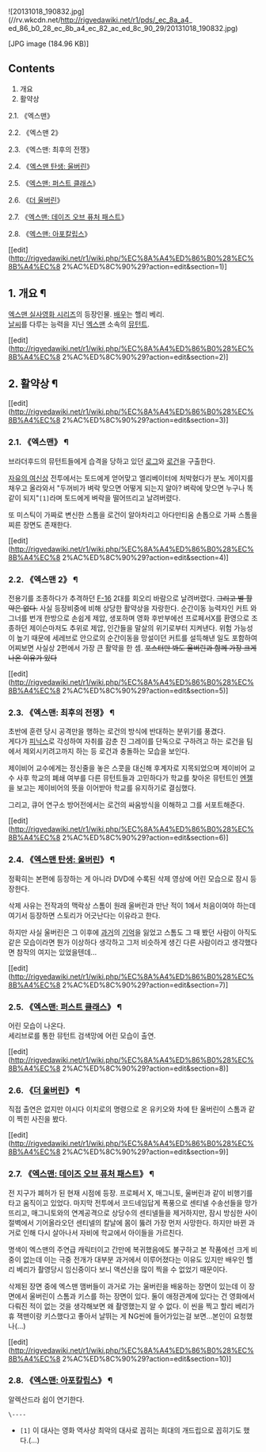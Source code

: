 ![20131018_190832.jpg](//rv.wkcdn.net/http://rigvedawiki.net/r1/pds/_ec_8a_a4_
ed_86_b0_28_ec_8b_a4_ec_82_ac_ed_8c_90_29/20131018_190832.jpg)

[JPG image (184.96 KB)]

## Contents

    

1. 개요 
2. 활약상 
    

2.1. 《엑스맨》

2.2. 《엑스맨 2》

2.3. 《엑스맨: 최후의 전쟁》

2.4. 《[엑스맨 탄생: 울버린](%EC%97%91%EC%8A%A4%EB%A7%A8%20%ED%83%84%EC%83%9D%3A%20%EC%9A%B8%EB%B2%84%EB%A6%B0.md)》

2.5. 《[엑스맨: 퍼스트 클래스](%EC%97%91%EC%8A%A4%EB%A7%A8%3A%20%ED%8D%BC%EC%8A%A4%ED%8A%B8%20%ED%81%B4%EB%9E%98%EC%8A%A4.md)》

2.6. 《[더 울버린](%EB%8D%94%20%EC%9A%B8%EB%B2%84%EB%A6%B0.md)》

2.7. 《[엑스맨: 데이즈 오브 퓨처 패스트](%EC%97%91%EC%8A%A4%EB%A7%A8%3A%20%EB%8D%B0%EC%9D%B4%EC%A6%88%20%EC%98%A4%EB%B8%8C%20%ED%93%A8%EC%B2%98%20%ED%8C%A8%EC%8A%A4%ED%8A%B8.md)》

2.8. 《[엑스맨: 아포칼립스](%EC%97%91%EC%8A%A4%EB%A7%A8%3A%20%EC%95%84%ED%8F%AC%EC%B9%BC%EB%A6%BD%EC%8A%A4.md)》

[[edit](http://rigvedawiki.net/r1/wiki.php/%EC%8A%A4%ED%86%B0%28%EC%8B%A4%EC%8
2%AC%ED%8C%90%29?action=edit&section=1)]

## 1. 개요 ¶

[엑스맨 실사영화 시리즈](%EC%97%91%EC%8A%A4%EB%A7%A8%20%EC%8B%A4%EC%82%AC%EC%98%81%ED%99%94%20%EC%8B%9C%EB%A6%AC%EC%A6%88.md)의 등장인물.
[배우](%EB%B0%B0%EC%9A%B0.md)는 핼리 베리.  
[날씨](%EB%82%A0%EC%94%A8.md)를 다루는 능력을 지닌
[엑스맨](%EC%97%91%EC%8A%A4%EB%A7%A8.md) 소속의
[뮤턴트](%EB%AE%A4%ED%84%B4%ED%8A%B8.md).

  

[[edit](http://rigvedawiki.net/r1/wiki.php/%EC%8A%A4%ED%86%B0%28%EC%8B%A4%EC%8
2%AC%ED%8C%90%29?action=edit&section=2)]

## 2. 활약상 ¶

[[edit](http://rigvedawiki.net/r1/wiki.php/%EC%8A%A4%ED%86%B0%28%EC%8B%A4%EC%8
2%AC%ED%8C%90%29?action=edit&section=3)]

### 2.1. 《엑스맨》 ¶

브라더후드의 뮤턴트들에게 습격을 당하고 있던
[로그](%EB%A1%9C%EA%B7%B8%28%EC%8B%A4%EC%82%AC%ED%8C%90%29.md)와
[로건](%EC%9A%B8%EB%B2%84%EB%A6%B0%28%EC%8B%A4%EC%82%AC%ED%8C%90%29.md)을
구출한다.

  

[자유의 여신상](%EC%9E%90%EC%9C%A0%EC%9D%98%20%EC%97%AC%EC%8B%A0%EC%83%81.md)
전투에서는 토드에게 얻어맞고 엘리베이터에 처박혔다가 분노 게이지를 채우고 올라와서 "두꺼비가 벼락 맞으면 어떻게 되는지 알아? 벼락에 맞으면
누구나 똑같이 되지"`[1]`라며 토드에게 벼락을 떨어뜨리고 날려버렸다.

  

또 미스틱이 가짜로 변신한 스톰을 로건이 알아차리고 아다만티움 손톱으로 가짜 스톰을 찌른 장면도 존재한다.  

[[edit](http://rigvedawiki.net/r1/wiki.php/%EC%8A%A4%ED%86%B0%28%EC%8B%A4%EC%8
2%AC%ED%8C%90%29?action=edit&section=4)]

### 2.2. 《엑스맨 2》 ¶

전용기를 조종하다가 추격하던 [F-16](F-16.md) 2대를 회오리 바람으로 날려버렸다. <del>그리고 별 활약은
없다.</del> 사실 등장비중에 비해 상당한 활약상을 자랑한다. 순간이동 능력자인 커트 와그너를 번개 한방으로 손쉽게 제압, 생포하며 영화
후반부에선 프로페서X를 환영으로 조종하던 제이슨마저도 추위로 제압, 인간들을 말살의 위기로부터 지켜낸다. 위험 가능성이 높기 때문에 세레브로
안으로의 순간이동을 망설이던 커트를 설득해낸 일도 포함하여 어찌보면 사실상 2편에서 가장 큰 활약을 한 셈. <del>포스터만 봐도 울버린과
함께 가장 크게 나온 이유가 있다</del>

  

[[edit](http://rigvedawiki.net/r1/wiki.php/%EC%8A%A4%ED%86%B0%28%EC%8B%A4%EC%8
2%AC%ED%8C%90%29?action=edit&section=5)]

### 2.3. 《엑스맨: 최후의 전쟁》 ¶

초반에 훈련 당시 공격만을 행하는 로건의 방식에 반대하는 분위기를 풍겼다.  
게다가 [피닉스](%EC%A7%84%20%EA%B7%B8%EB%A0%88%EC%9D%B4%28%EC%8B%A4%EC%82%AC%ED%8C%90%29.md)로 각성하여 자취를 감춘 진 그레이를 단독으로 구하려고 하는 로건을 팀에서 제외시키려고까지 하는 등 로건과 충돌하는
모습을 보인다.

  

제이비어 교수에게는 정신줄을 놓은 스콧을 대신해 후계자로 지목되었으며 제이비어 교수 사후 학교의 폐쇄 여부를 다른 뮤턴트들과 고민하다가
학교를 찾아온 뮤턴트인 [엔젤](%EC%97%94%EC%A0%A4.md)을 보고는 제이비어의 뜻을 이어받아 학교를 유지하기로 결심했다.

  

그리고, 큐어 연구소 방어전에서는 로건의 싸움방식을 이해하고 그를 서포트해준다.

  

[[edit](http://rigvedawiki.net/r1/wiki.php/%EC%8A%A4%ED%86%B0%28%EC%8B%A4%EC%8
2%AC%ED%8C%90%29?action=edit&section=6)]

### 2.4. 《[엑스맨 탄생: 울버린](%EC%97%91%EC%8A%A4%EB%A7%A8%20%ED%83%84%EC%83%9D%3A%20%EC%9A%B8%EB%B2%84%EB%A6%B0.md)》 ¶

정확히는 본편에 등장하는 게 아니라 DVD에 수록된 삭제 영상에 어린 모습으로 잠시 등장한다.

  

삭제 사유는 전작과의 맥락상 스톰이 원래 울버린과 만난 적이 1에서 처음이여야 하는데 여기서 등장하면 스토리가 어긋난다는 이유라고 한다.

  

하지만 사실 울버린은 그 이후에 [과거](%EA%B3%BC%EA%B1%B0.md)의
[기억](%EA%B8%B0%EC%96%B5.md)을 잃었고 스톰도 그 때 봤던 사람이 아직도 같은 모습이라면 뭔가 이상하다 생각하고
그저 비슷하게 생긴 다른 사람이라고 생각했다면 참작의 여지는 있었을텐데...

  

[[edit](http://rigvedawiki.net/r1/wiki.php/%EC%8A%A4%ED%86%B0%28%EC%8B%A4%EC%8
2%AC%ED%8C%90%29?action=edit&section=7)]

### 2.5. 《[엑스맨: 퍼스트 클래스](%EC%97%91%EC%8A%A4%EB%A7%A8%3A%20%ED%8D%BC%EC%8A%A4%ED%8A%B8%20%ED%81%B4%EB%9E%98%EC%8A%A4.md)》 ¶

어린 모습이 나온다.  
세리브로를 통한 뮤턴트 검색망에 어린 모습이 출연.

  

[[edit](http://rigvedawiki.net/r1/wiki.php/%EC%8A%A4%ED%86%B0%28%EC%8B%A4%EC%8
2%AC%ED%8C%90%29?action=edit&section=8)]

### 2.6. 《[더 울버린](%EB%8D%94%20%EC%9A%B8%EB%B2%84%EB%A6%B0.md)》 ¶

직접 출연은 없지만 야시다 이치로의 명령으로 온 유키오와 차에 탄 울버린이 스톰과 같이 찍힌 사진을 봤다.

  

[[edit](http://rigvedawiki.net/r1/wiki.php/%EC%8A%A4%ED%86%B0%28%EC%8B%A4%EC%8
2%AC%ED%8C%90%29?action=edit&section=9)]

### 2.7. 《[엑스맨: 데이즈 오브 퓨처 패스트](%EC%97%91%EC%8A%A4%EB%A7%A8%3A%20%EB%8D%B0%EC%9D%B4%EC%A6%88%20%EC%98%A4%EB%B8%8C%20%ED%93%A8%EC%B2%98%20%ED%8C%A8%EC%8A%A4%ED%8A%B8.md)》 ¶

전 지구가 폐허가 된 현재 시점에 등장. 프로페서 X, 매그니토, 울버린과 같이 비행기를 타고 움직이고 있었다. 마지막 전투에서 코드네임답게
폭풍으로 센티넬 수송선들을 망가뜨리고, 매그니토와의 연계공격으로 상당수의 센티넬들을 제거하지만, 잠시 방심한 사이 절벽에서 기어올라오던
센티넬의 칼날에 몸이 뚫려 가장 먼저 사망한다. 하지만 바뀐 과거로 인해 다시 살아나서 자비에 학교에서 아이들을 가르친다.

  

명색이 엑스맨의 주연급 캐릭터이고 간만에 복귀했음에도 불구하고 본 작품에선 크게 비중이 없는데 이는 극중 전개가 대부분 과거에서 이루어졌다는
이유도 있지만 배우인 핼리 베리가 촬영당시 임신중이다 보니 액션신을 많이 찍을 수 없었기 때문이다.

  

삭제된 장면 중에 엑스맨 맴버들이 과거로 가는 울버린을 배웅하는 장면이 있는데 이 장면에서 울버린이 스톰과 키스를 하는 장면이 있다. 둘이
애정관계에 있다는 건 영화에서 다뤄진 적이 없는 것을 생각해보면 왜 촬영했는지 알 수 없다. 이 씬을 찍고 할리 베리가 휴 잭맨이랑
키스했다고 좋아서 날뛰는 게 NG씬에 들어가있는걸 보면...본인이 요청했나(...)

  

[[edit](http://rigvedawiki.net/r1/wiki.php/%EC%8A%A4%ED%86%B0%28%EC%8B%A4%EC%8
2%AC%ED%8C%90%29?action=edit&section=10)]

### 2.8. 《[엑스맨: 아포칼립스](%EC%97%91%EC%8A%A4%EB%A7%A8%3A%20%EC%95%84%ED%8F%AC%EC%B9%BC%EB%A6%BD%EC%8A%A4.md)》 ¶

알렉산드라 쉽이 연기한다.

`\----`

  * `[1]` 이 대사는 영화 역사상 최악의 대사로 꼽히는 희대의 개드립으로 꼽히기도 했다.(…)

